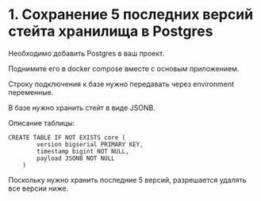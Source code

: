 # 1. Сохранение 5 последних версий стейта хранилища в Postgres

Необходимо добавить Postgres в ваш проект. 

Поднимите его в docker compose вместе с основым приложением. 

Строку подключения к базе нужно передавать через environment переменные.

В базе нужно хранить стейт в виде JSONB.

Описание таблицы:

```
CREATE TABLE IF NOT EXISTS core (
		version bigserial PRIMARY KEY,
		timestamp bigint NOT NULL,
		payload JSONB NOT NULL
	)
```


Поскольку нужно хранить последние 5 версий, разрешается удалять все версии ниже.
